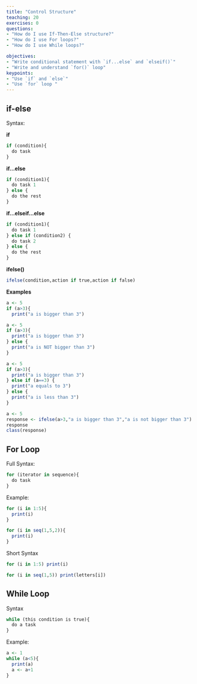 ```yaml
---
title: "Control Structure"
teaching: 20
exercises: 0
questions:
- "How do I use If-Then-Else structure?"
- "How do I use For loops?"
- "How do I use While loops?"

objectives:
- "Write conditional statement with `if...else` and `elseif()`"
- "Write and understand `for()` loop"
keypoints:
- "Use `if` and `else`"
- "Use `for` loop "
---
```


## if-else
Syntax:

**if**
```r
if (condition){
  do task
}
```

**if...else**
```r
if (condition1){
  do task 1
} else {
  do the rest
}
```

**if...elseif...else**
```r
if (condition1){
  do task 1
} else if (condition2) {
  do task 2
} else {
  do the rest
}
```

**ifelse()**
```r
ifelse(condition,action if true,action if false)
```

**Examples**

```r
a <- 5
if (a>3){
  print("a is bigger than 3")
```

```r
a <- 5
if (a>3){
  print("a is bigger than 3")
} else {
  print("a is NOT bigger than 3")
}
```

```r
a <- 5
if (a>3){
  print("a is bigger than 3")
} else if (a==3) {
  print("a equals to 3")
} else {
  print("a is less than 3")
}
```

```r
a <- 5
response <- ifelse(a>3,"a is bigger than 3","a is not bigger than 3")
response
class(response)
```

## For Loop
Full Syntax:

```r
for (iterator in sequence){
  do task
}
```

Example:
```r
for (i in 1:5){
  print(i)
}
```

```r
for (i in seq(1,5,2)){
  print(i)
}
```

Short Syntax
```r
for (i in 1:5) print(i)
```

```r
for (i in seq(1,5)) print(letters[i])
```

## While Loop
Syntax
```r
while (this condition is true){
  do a task
}
```

Example:
```r
a <- 1
while (a<5){
  print(a)
  a <- a+1
}
```

